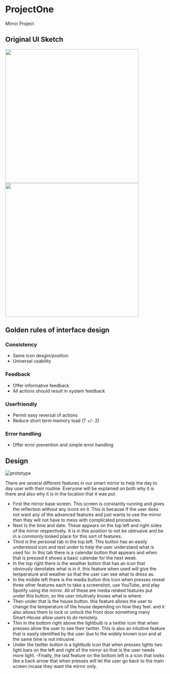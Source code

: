 # ProjectOne
Mirror Project 

##  Original UI Sketch
<img src="https://user-images.githubusercontent.com/15820167/66969121-eb292100-f04d-11e9-95ae-794fea7b6748.png" alt="" data-canonical-src="https://user-images.githubusercontent.com/15820167/66969121-eb292100-f04d-11e9-95ae-794fea7b6748.png" width="420" height="420" /> <img src="https://user-images.githubusercontent.com/15820167/66971743-fb45fe00-f057-11e9-8d5e-f43f6490347d.png" alt="" data-canonical-src="https://user-images.githubusercontent.com/15820167/66971743-fb45fe00-f057-11e9-8d5e-f43f6490347d.png" width="420" height="420" /> 



## Golden rules of interface design
### Consistency
- Same icon desgin/position
- Universal usability
### Feedback
- Offer informative feedback
- All actions should result in system feedback
### Userfriendly
- Permit easy reversal of actions
- Reduce short term memory load (7 +/- 2)
### Error handling
- Offer error prevention and simple error handling

## Design

![prototype](https://user-images.githubusercontent.com/15820167/68094644-4b023300-fe68-11e9-8d2c-85d1a3db838a.jpg)
 
There are several different features in our smart mirror to help the day to day user with their routine. Everyone will be explained on both why it is there and also why it is in the location that it was put.

- First the mirror base screen. This screen is constantly running and gives the reflection without any icons on it. This is because If the user does not want any of the advanced features and just wants to use the mirror then they will not have to mess with complicated procedures.
- Next Is the time and date. These appears on the top left and right sides of the mirror respectively. It is in this position to not be obtrusive and be in a commonly looked place for this sort of features.
- Third is the personal tab in the top left. This button has an easily understood icon and text under to help the user understand what is used for. In this tab there is a calendar button that appears and when that is pressed it shows a basic calendar for the next week.
- In the top right there is the weather button that has an icon that obviously denotates what is in it. this feature when used will give the temperature and weather so that the user can see what to dress as.
- In the middle left there is the media button this icon when presses reveal three other features each to take a screenshot, use YouTube, and play Spotify using the mirror. All of these are media related features put under this button, so the user intuitively knows what is where.
- Then under that is the house button. this feature allows the user to change the temperature of the house depending on how they feel. and it also allows them to lock or unlock the front door something many Smart-House allow users to do remotely.
- Thin in the bottom right above the lightbulb is a twitter icon that when presses allow the user to see their twitter. This is also an intuitive feature that is easily identified by the user due to the widely known icon and at the same time is not intrusive.
- Under the twitter button is a lightbulb icon that when presses lights two light bars on the left and right of the mirror so that is the user needs more light.
-Finally, the last feature on the bottom left is a icon that looks like a back arrow that when presses will let the user go back to the main screen incase they want the mirror only.

